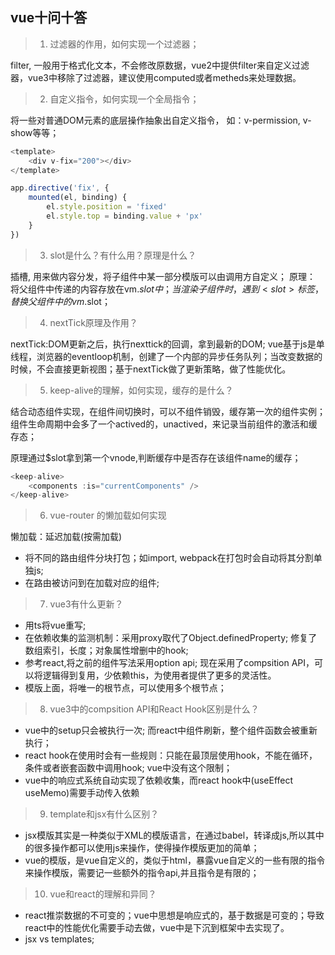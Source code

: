 ## vue十问十答
> 1. 过滤器的作用，如何实现一个过滤器；

filter, 一般用于格式化文本，不会修改原数据，vue2中提供filter来自定义过滤器，vue3中移除了过滤器，建议使用computed或者metheds来处理数据。

> 2. 自定义指令，如何实现一个全局指令；

将一些对普通DOM元素的底层操作抽象出自定义指令， 如：v-permission, v-show等等；
```js
<template>
    <div v-fix="200"></div>
</template>

app.directive('fix', {
    mounted(el, binding) {
        el.style.position = 'fixed'
        el.style.top = binding.value + 'px'
    }
})
```
> 3. slot是什么？有什么用？原理是什么？

插槽, 用来做内容分发，将子组件中某一部分模版可以由调用方自定义；
原理： 将父组件中传递的内容存放在vm.$slot中；当渲染子组件时，遇到<slot>标签，替换父组件中的vm.$slot；

> 4. nextTick原理及作用？

nextTick:DOM更新之后，执行nexttick的回调，拿到最新的DOM;
vue基于js是单线程，浏览器的eventloop机制，创建了一个内部的异步任务队列；当改变数据的时候，不会直接更新视图；基于nextTick做了更新策略，做了性能优化。

> 5. keep-alive的理解，如何实现，缓存的是什么？

结合动态组件实现，在组件间切换时，可以不组件销毁，缓存第一次的组件实例；
组件生命周期中会多了一个actived的，unactived，来记录当前组件的激活和缓存态；

原理通过$slot拿到第一个vnode,判断缓存中是否存在该组件name的缓存；
```js
<keep-alive>
    <components :is="currentComponents" />
</keep-alive>
```

> 6. vue-router 的懒加载如何实现

懒加载：延迟加载(按需加载)
- 将不同的路由组件分块打包；如import, webpack在打包时会自动将其分割单独js;
- 在路由被访问到在加载对应的组件;

> 7. vue3有什么更新？

- 用ts将vue重写;
- 在依赖收集的监测机制：采用proxy取代了Object.definedProperty; 修复了数组索引，长度；对象属性增删中的hook;
- 参考react,将之前的组件写法采用option api; 现在采用了compsition API，可以将逻辑得到复用，少依赖this，为使用者提供了更多的灵活性。
- 模版上面，将唯一的根节点，可以使用多个根节点；

> 8. vue3中的compsition API和React Hook区别是什么？
- vue中的setup只会被执行一次; 而react中组件刷新，整个组件函数会被重新执行；
- react hook在使用时会有一些规则：只能在最顶层使用hook，不能在循环，条件或者嵌套函数中调用hook; vue中没有这个限制；
- vue中的响应式系统自动实现了依赖收集，而react hook中(useEffect useMemo)需要手动传入依赖
> 9. template和jsx有什么区别？

- jsx模版其实是一种类似于XML的模版语言，在通过babel，转译成js,所以其中的很多操作都可以使用js来操作，使得操作模版更加的简单；
- vue的模版，是vue自定义的，类似于html，暴露vue自定义的一些有限的指令来操作模版，需要记一些额外的指令api,并且指令是有限的；

> 10. vue和react的理解和异同？

- react推崇数据的不可变的；vue中思想是响应式的，基于数据是可变的；导致react中的性能优化需要手动去做，vue中是下沉到框架中去实现了。
- jsx vs templates;



